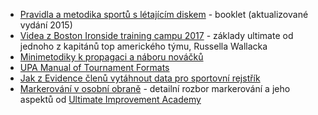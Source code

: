 - [Pravidla a metodika sportů s létajícím diskem](https://drive.google.com/file/d/14dvBKnfpdR7bpaWHS8gUTLdPug2UuK3R/view) - booklet (aktualizované vydání 2015)
- [Videa z Boston Ironside training campu 2017](https://inner-wisdom.thinkific.com/courses/ironside-tc) - základy ultimate od jednoho z kapitánů top amerického týmu, Russella Wallacka
- [Minimetodiky k propagaci a náboru nováčků](https://docs.google.com/document/d/1kMpAYmzm_GNjVxNBCb6E1dvPcqldrfQX/edit)
- [UPA Manual of Tournament Formats](https://www.cs.rochester.edu/u/ferguson/ultimate/upa-formats/)
- [Jak z Evidence členů vytáhnout data pro sportovní rejstřík](https://www.czechultimate.cz/blog/2020/01/29/jak-vygenerovat-data-z-evidence.html)
- [Markerování v osobní obraně](https://drive.google.com/file/d/1JGUkKAfRoNOJhV7GhV-ciZLu5CfHksa9/view) - detailní rozbor markerování a jeho aspektů od [Ultimate Improvement Academy](https://uia.cz/)
